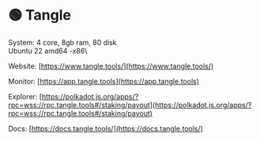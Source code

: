 # 🟢 Tangle

System: 4 core, 8gb ram, 80 disk\
Ubuntu 22 amd64 -x86\


Website: [https://www.tangle.tools/](https://www.tangle.tools/)

Monitor: [https://app.tangle.tools](https://app.tangle.tools)

Explorer: [https://polkadot.js.org/apps/?rpc=wss://rpc.tangle.tools#/staking/payout](https://polkadot.js.org/apps/?rpc=wss://rpc.tangle.tools#/staking/payout)

Docs: [https://docs.tangle.tools/](https://docs.tangle.tools/)
